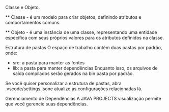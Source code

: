 Classe e Objeto.

** Classe - é um modelo para criar objetos, definindo atributos e comportamentos comuns.

** Objeto - é uma instância de uma classe, representando uma entidade específica com seus próprios valores para os atributos definidos na classe.

Estrutura de pastas
O espaço de trabalho contém duas pastas por padrão, onde:
- src: a pasta para manter as fontes
- lib: a pasta para manter dependências
Enquanto isso, os arquivos de saída compilados serão gerados na bin pasta por padrão.

Se você quiser personalizar a estrutura de pastas, abra .vscode/settings.jsone atualize as configurações relacionadas lá.

Gerenciamento de Dependências
A JAVA PROJECTS visualização permite que você gerencie suas dependências.

